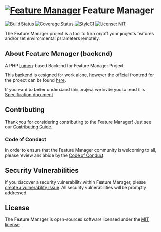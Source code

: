 # [![Feature Manager](https://cdn.rawgit.com/FeatureManager/arts/4a6b38eb/feature-toggle%4025.png)](https://github.com/FeatureManager/backend) Feature Manager

[![Build Status](https://travis-ci.org/FeatureManager/backend.svg?branch=master)](https://travis-ci.org/FeatureManager/backend) [![Coverage Status](https://coveralls.io/repos/github/FeatureManager/backend/badge.svg?branch=master)](https://coveralls.io/github/FeatureManager/backend?branch=master) [![StyleCI](https://github.styleci.io/repos/135836665/shield?branch=master&style=flat)](https://github.styleci.io/repos/135836665) [![License: MIT](https://img.shields.io/badge/License-MIT-428f7e.svg)](https://opensource.org/licenses/MIT)

The Feature Manager project is a tool to turn on/off your projects features and/or set environmental parameters remotely.

## About Feature Manager (backend)

A PHP [Lumen](https://lumen.laravel.com)-based Backend for Feature Manager Project.

This backend is designed for work alone, however the official frontend for the project can be found [here](https://github.com/FeatureManager/frontend).

If you want to better understand this project we invite you to read this [Specification document](SPECIFICATION.md)

## Contributing

Thank you for considering contributing to the Feature Manager! Just see our [Contributing Guide](CONTRIBUTING.md).

### Code of Conduct

In order to ensure that the Feature Manager community is welcoming to all, please review and abide by the [Code of Conduct](CODE_OF_CONDUCT.md).

## Security Vulnerabilities

If you discover a security vulnerability within Feature Manager, please [create a vulnerability issue](https://github.com/FeatureManager/backend/issues/new?labels=security%20vulnerabilities). All security vulnerabilities will be promptly addressed.

## License

The Feature Manager is open-sourced software licensed under the [MIT license](https://opensource.org/licenses/MIT).

